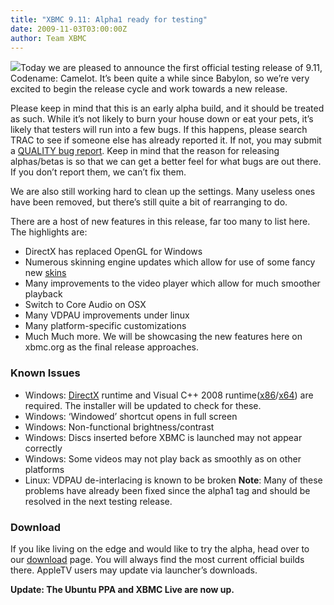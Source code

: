 ```yaml
---
title: "XBMC 9.11: Alpha1 ready for testing"
date: 2009-11-03T03:00:00Z
author: Team XBMC
---
```


![](/sites/default/files/uploads/logo.webp)Today we are pleased to announce the first official testing release of 9.11, Codename: Camelot. It’s been quite a while since Babylon, so we’re very excited to begin the release cycle and work towards a new release.

Please keep in mind that this is an early alpha build, and it should be treated as such. While it’s not likely to burn your house down or eat your pets, it’s likely that testers will run into a few bugs. If this happens, please search TRAC to see if someone else has already reported it. If not, you may submit a [QUALITY bug report](https://kodi.wiki/view/HOW-TO_submit_a_proper_Bug_Report). Keep in mind that the reason for releasing alphas/betas is so that we can get a better feel for what bugs are out there. If you don’t report them, we can’t fix them.

We are also still working hard to clean up the settings. Many useless ones have been removed, but there’s still quite a bit of rearranging to do.

There are a host of new features in this release, far too many to list here. The highlights are:

- DirectX has replaced OpenGL for Windows
- Numerous skinning engine updates which allow for use of some fancy new [skins](/slideshow/skins)
- Many improvements to the video player which allow for much smoother playback
- Switch to Core Audio on OSX
- Many VDPAU improvements under linux
- Many platform-specific customizations
- Much Much more. We will be showcasing the new features here on xbmc.org as the final release approaches.

### Known Issues

- Windows: [DirectX](http://www.microsoft.com/downloads/details.aspx?FamilyID=2DA43D38-DB71-4C1B-BC6A-9B6652CD92A3) runtime and Visual C++ 2008 runtime([x86](http://www.microsoft.com/downloads/details.aspx?FamilyID=9b2da534-3e03-4391-8a4d-074b9f2bc1bf)/[x64](http://www.microsoft.com/downloads/details.aspx?familyid=BA9257CA-337F-4B40-8C14-157CFDFFEE4E)) are required. The installer will be updated to check for these.
- Windows: ‘Windowed’ shortcut opens in full screen
- Windows: Non-functional brightness/contrast
- Windows: Discs inserted before XBMC is launched may not appear correctly
- Windows: Some videos may not play back as smoothly as on other platforms
- Linux: VDPAU de-interlacing is known to be broken
  **Note**: Many of these problems have already been fixed since the alpha1 tag and should be resolved in the next testing release.

### Download

If you like living on the edge and would like to try the alpha, head over to our [download](https://kodi.wiki/download/) page. You will always find the most current official builds there. AppleTV users may update via launcher’s downloads.

**Update: The Ubuntu PPA and XBMC Live are now up.**

